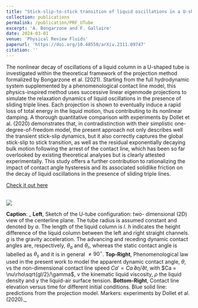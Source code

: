 ```yaml
---
title: "Stick-slip-to-stick transition of liquid oscillations in a U-shaped tube"
collection: publications
permalink: /publication/PRF_UTube
excerpt: 'A. Bongarzone and F. Gallaire'
date: 2024-03-01
venue: 'Physical Review Fluids'
paperurl: 'https://doi.org/10.48550/arXiv.2311.09747'
citation: ''
---
```

The nonlinear decay of oscillations of a liquid column in a U-shaped tube is investigated within the theoretical framework of the projection method formalized by Bongarzone et al. (2021). Starting from the full hydrodynamic system supplemented by a phenomenological contact line model, this physics-inspired method uses successive linear eigenmode projections to simulate the relaxation dynamics of liquid oscillations in the presence of sliding triple lines. Each projection is shown to eventually induce a rapid loss of total energy in the liquid motion, thus contributing to its nonlinear damping. A thorough quantitative comparison with experiments by Dollet et al. (2020) demonstrates that, in contradistinction with their simplistic one-degree-of-freedom model, the present approach not only describes well the transient stick-slip dynamics, but it also correctly captures the global stick-slip to stick transition, as well as the residual exponentially decaying bulk motion following the arrest of the contact line, which has been so far overlooked by existing theoretical analyses but is clearly attested experimentally. This study offers a further contribution to rationalizing the impact of contact angle hysteresis and its associated solidlike friction on the decay of liquid oscillations in the presence of sliding triple lines.

[Check it out here](http://Alessandro-Bongarzone.github.io/files/PRF_UTube.pdf)

<br/><img src='/images/PRF_UTube_GraphAbstract.jpg'>


**Caption**: _ **Left**, Sketch of the U-tube configuration: two- dimensional (2D) view of the centerline plane. The tube radius is assumed constant and denoted by $a$. The length of the liquid column is $l$. $h$ indicates the height difference of the liquid column between the left and right straight channels. $g$ is the gravity acceleration. The advancing and receding dynamic contact angles are, respectively, $\theta_a$ and $\theta_r$, whereas the static contact angle is labelled as $\theta_s$ and it is in general $\ne 90^{\circ}$. **Top-Right**, Phenomenological law used in the present work to model the apparent dynamic contact angle, $\theta$, vs the non-dimensional contact line speed $Ca' = Ca\,\partial\eta/\partial t$, with $Ca = \nu\rho\sqrt{gl/2}/\gamma$, $\nu$ the kinematic liquid viscosity, $\rho$ the liquid density and $\gamma$ the liquid-air surface tension. **Bottom-Right**, Contact line elevation versus time for different initial conditions. Blue solid line: predictions from the projection model. Markers: experiments by Dollet et al. (2020)._




